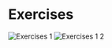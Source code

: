 # Exercises
![Exercises 1](https://user-images.githubusercontent.com/70604577/229872995-4f102a89-1b86-49a9-8f6b-62f1ba8badb5.png)
![Exercises 1 2](https://user-images.githubusercontent.com/70604577/229872993-3e04a4cb-c67c-4d0b-83fd-40904f047bf4.png)
